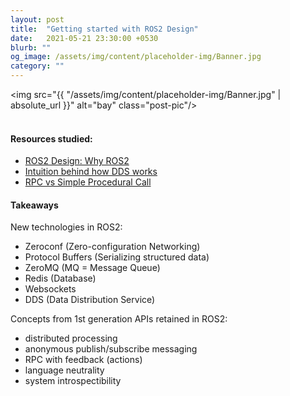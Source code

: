 ```yaml
---
layout: post
title:  "Getting started with ROS2 Design"
date:   2021-05-21 23:30:00 +0530
blurb: ""
og_image: /assets/img/content/placeholder-img/Banner.jpg
category: ""
---
```


<img src="{{ "/assets/img/content/placeholder-img/Banner.jpg" | absolute_url }}" alt="bay" class="post-pic"/>
<br />
<br />

#### Resources studied:
- [ROS2 Design: Why ROS2](https://design.ros2.org/articles/why_ros2.html)
- [Intuition behind how DDS works](https://www.youtube.com/watch?v=Hyr8XkbQc7Q)
- [RPC vs Simple Procedural Call](https://www.youtube.com/watch?v=gr7oaiUsxSU)


#### Takeaways
New technologies in ROS2:

- Zeroconf (Zero-configuration Networking)
- Protocol Buffers (Serializing structured data)
- ZeroMQ (MQ = Message Queue)
- Redis (Database)
- Websockets
- DDS (Data Distribution Service)

Concepts from 1st generation APIs retained in ROS2:

- distributed processing
- anonymous publish/subscribe messaging
- RPC with feedback (actions)
- language neutrality
- system introspectibility
